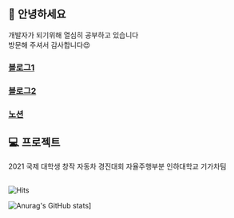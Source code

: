 

## 🐋 안녕하세요
개발자가 되기위해 열심히 공부하고 있습니다  
방문해 주셔서 감사합니다😍  
### [블로그1](https://16min99.github.io)  
### [블로그2](https://velog.io/@16min99)
### [노션](https://www.notion.so/iceminkyu/dda0389cfeb04c1d98641b950fefd602)  

## 💻 프로젝트
2021 국제 대학생 창작 자동차 경진대회 자율주행부분 인하대학교 기가차팀  

## 
<!--방문자 수 -->
![Hits](https://hits.seeyoufarm.com/api/count/incr/badge.svg?url=https%3A%2F%2Fgithub.com%2F16min99&count_bg=%230078FF&title_bg=%23000000&icon=github.svg&icon_color=%23FFFFFF&title=visitors&edge_flat=false)

![Anurag's GitHub stats](https://github-readme-stats.vercel.app/api?username=16min99)]


<!--
**16min99/16min99** is a ✨ _special_ ✨ repository because its `README.md` (this file) appears on your GitHub profile.

Here are some ideas to get you started:

- 🔭 I’m currently working on ...
- 🌱 I’m currently learning ...
- 👯 I’m looking to collaborate on ...
- 🤔 I’m looking for help with ...
- 💬 Ask me about ...
- 📫 How to reach me: ...
- 😄 Pronouns: ...
- ⚡ Fun fact: ...
-->
